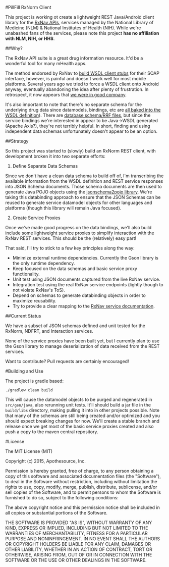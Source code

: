 #PillFill RxNorm Client

 This project is working ot create a lightweight REST Java/Android client library for the [RxNav APIs](http://rxnav.nlm.nih.gov/APIsOverview.html),
 services managed by the National Library of Medicine (NLM) &  National Institutes of Health (NIH). While we're unabashed fans of
 the services, please note this project **has no affiliation with NLM, NIH, or HHS**.

##Why?

 The RxNav API suite is a great drug information resource. It'd be a wonderful tool for many mHealth apps.

 The method endorsed by RxNav to [build WSDL client stubs](http://rxnav.nlm.nih.gov/RxNormAPIMakeApp.html)
 for their SOAP interface, however, is painful and doesn't work well for most mobile platforms. Several years ago we tried to force a WSDL client
 onto Android anyway, eventually abandoning the idea after plenty of frustration. In retrospect, it now appears that
 [we were in good company](https://stackoverflow.com/questions/5461127/using-jaxb-with-google-android).

 It's also important to note that there's no separate schema for the underlying drug data since datamodels, bindings, etc
 are [all baked into the WSDL definition](http://rxnav.nlm.nih.gov/RxNormDBService.xml)). There are [database schema/RRF files](http://www.nlm.nih.gov/research/umls/rxnorm/docs/rxnormfiles.html),
 but since the service bindings we're interested in appear to be Java→WSDL generated (Apache Axis?), they're not terribly helpful.
 In short, finding and using independent data schemas unfortunately doesn't appear to be an option.

##Strategy

 So this project was started to (slowly) build an RxNorm REST client, with development broken it into two separate efforts:

 1. Define Separate Data Schemas

 Since we don't have a clean data schema to build off of, I'm transcribing the available information from the WSDL definition
 and REST service responses into JSON Schema documents. Those schema documents are then used to generate Java POJO objects
 using the [jsonschema2pojo library](https://github.com/joelittlejohn/jsonschema2pojo/). We're taking this databinding approach to
 ensure that the JSON Schemas can be reused to generate service datamodel objects for other languages and
 platforms (though this library will remain Java focused).

 2. Create Service Proxies

 Once we've made good progress on the data bindings, we'll also build include some lightweight service proxies to simplify interaction
 with the RxNav REST services. This should be the (relatively) easy part!


That said, I'll try to stick to a few key principles along the way:

 * Minimize external runtime dependencies. Currently the Gson library is the only runtime dependency.
 * Keep focused on the data schemas and basic service proxy functionality.
 * Unit test using JSON documents captured from the live RxNav service.
 * Integration test using the real RxNav service endpoints (lightly though to not violate RxNav's ToS).
 * Depend on schemas to generate databinding objects in order to maximize reusability.
 * Try to provide a clear mapping to the [RxNav service documentation](http://rxnav.nlm.nih.gov/APIsOverview.html).


##Current Status

 We have a subset of JSON schemas defined and unit tested for the RxNorm, NDFRT, and Interaction services.

 None of the service proxies have been built yet, but I currently plan to use the Gson library to manage deserialization
 of data received from the REST services.

 Want to contribute? Pull requests are certainly encouraged!


#Building and Use

 The project is gradle based:

 `./gradlew clean build`

 This will cause the datamodel objects to be purged and regenerated in `src/gen/java`, also rerunning unit tests. It'll should
 build a jar file in the `build/libs` directory, making pulling it into in other projects possible. Note that many of the schemas
 are still being created and/or optimized and you should expect breaking changes for now. We'll create a stable branch and release
 once we get most of the basic service proxies created and also push a copy to the maven central repository.

#License

 The MIT License (MIT)

 Copyright (c) 2015, Apothesource, Inc.

 Permission is hereby granted, free of charge, to any person obtaining a copy of this software and associated documentation files (the "Software"), to deal
 in the Software without restriction, including without limitation the rights to use, copy, modify, merge, publish, distribute, sublicense, and/or sell
 copies of the Software, and to permit persons to whom the Software is furnished to do so, subject to the following conditions:

 The above copyright notice and this permission notice shall be included in all copies or substantial portions of the Software.

 THE SOFTWARE IS PROVIDED "AS IS", WITHOUT WARRANTY OF ANY KIND, EXPRESS OR IMPLIED, INCLUDING BUT NOT LIMITED TO THE WARRANTIES OF MERCHANTABILITY,
 FITNESS FOR A PARTICULAR PURPOSE AND NONINFRINGEMENT. IN NO EVENT SHALL THE AUTHORS OR COPYRIGHT HOLDERS BE LIABLE FOR ANY CLAIM, DAMAGES OR OTHER
 LIABILITY, WHETHER IN AN ACTION OF CONTRACT, TORT OR OTHERWISE, ARISING FROM, OUT OF OR IN CONNECTION WITH THE SOFTWARE OR THE USE OR OTHER DEALINGS IN
 THE SOFTWARE.